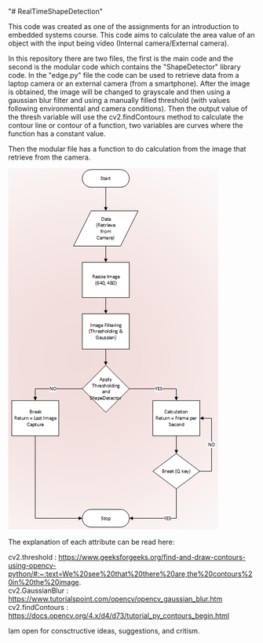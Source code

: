 "# RealTimeShapeDetection" 

This code was created as one of the assignments for an introduction to embedded systems course. This code aims to calculate the area value of an object with the input being video (Internal camera/External camera).

In this repository there are two files, the first is the main code and the second is the modular code which contains the "ShapeDetector" library code. In the "edge.py" file the code can be used to retrieve data from a laptop camera or an external camera (from a smartphone). After the image is obtained, the image will be changed to grayscale and then using a gaussian blur filter and using a manually filled threshold (with values following environmental and camera conditions). Then the output value of the thresh variable will use the cv2.findContours method to calculate the contour line or contour of a function, two variables are curves where the function has a constant value.

Then the modular file has a function to do calculation from the image that retrieve from the camera. 

![Flow Chart](https://github.com/ahmadfansyuri/RealTimeShapeDetection/blob/main/Flowchart_Cut.png?raw=true)

The explanation of each attribute can be read here:

cv2.threshold    : https://www.geeksforgeeks.org/find-and-draw-contours-using-opencv-python/#:~:text=We%20see%20that%20there%20are,the%20contours%20in%20the%20image. <br/>
cv2.GaussianBlur : https://www.tutorialspoint.com/opencv/opencv_gaussian_blur.htm<br/>
cv2.findContours : https://docs.opencv.org/4.x/d4/d73/tutorial_py_contours_begin.html<br/>


Iam open for consctructive ideas, suggestions, and critism.

